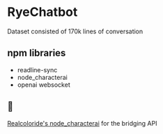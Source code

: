 # RyeChatbot

Dataset consisted of 170k lines of conversation 

## npm libraries
- readline-sync
- node_characterai
- openai websocket


## 🔗
[Realcoloride's node_characterai](https://github.com/realcoloride/node_characterai) for the bridging API
